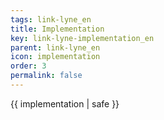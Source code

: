 ```yaml
---
tags: link-lyne_en
title: Implementation
key: link-lyne-implementation_en
parent: link-lyne_en
icon: implementation
order: 3
permalink: false  
---
```

 {{ implementation | safe }}


